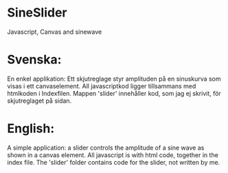 # SineSlider
Javascript, Canvas and sinewave

# Svenska:
En enkel applikation: Ett skjutreglage styr amplituden på en sinuskurva som visas i ett canvaselement.
All javascriptkod ligger tillsammans med htmlkoden i Indexfilen. Mappen 'slider' innehåller kod, som jag ej skrivit, för skjutreglaget på sidan.

# English:
A simple application: a slider controls the amplitude of a sine wave as shown in a canvas element.
All javascript is with html code, together in the index file. The 'slider' folder contains code for the slider, not written by me.
